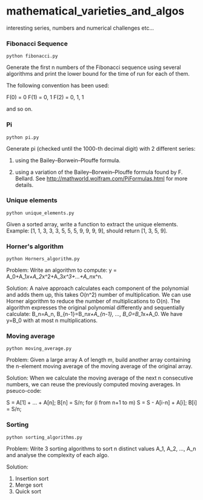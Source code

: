 # mathematical_varieties_and_algos
interesting series, numbers and numerical challenges etc...

### Fibonacci Sequence

`python fibonacci.py`

Generate the first n numbers of the Fibonacci sequence using several algorithms and print the lower bound for the time of run for each of them.

The following convention has been used:

F(0) = 0
F(1) = 0, 1
F(2) = 0, 1, 1 

and so on.

### Pi

`python pi.py`

Generate pi (checked until the 1000-th decimal digit) with 2 different series:

1) using the Bailey–Borwein–Plouffe formula.
       
2) using a variation of the Bailey–Borwein–Plouffe formula found by F. Bellard.
   See http://mathworld.wolfram.com/PiFormulas.html for more details.
  
### Unique elements 

`python unique_elements.py`

Given a sorted array, write a function to extract the unique elements. 
Example: [1, 1, 3, 3, 3, 5, 5, 5, 9, 9, 9, 9], should return [1, 3, 5, 9].

### Horner's algorithm

`python Horners_algorithm.py`

Problem: Write an algorithm to compute: y = A_0+A_1*x+A_2*x^2+A_3*x^3+...+A_n*x^n.

Solution: A naive approach calculates each component of the polynomial and adds them up, this takes O(n^2) number of multiplication. We can use Horner algorithm to reduce the number of multiplications to O(n). The algorithm expresses the original polynomial differently and sequentially calculate: B_n=A_n, B_{n-1}=B_n*x+A_{n-1}, ..., B_0=B_1*x+A_0. We have y=B_0 with at most n multiplications.

### Moving average

`python moving_average.py`

Problem: Given a large array A of length m, build another array containing the n-element moving average of the moving average of the original array.

Solution: When we calculate the moving average of the next n consecutive numbers, we can reuse the previously computed moving averages. In pseuco-code:

S = A[1] + ... + A[n]; 
B[n] = S/n;
for (i from n+1 to m)
       S = S - A[i-n] + A[i]; 
       B[i] = S/n;

### Sorting

`python sorting_algorithms.py`

Problem: Write 3 sorting algorithms to sort n distinct values A_1, A_2, ..., A_n and analyse the complexity of each algo.

Solution:

1) Insertion sort
2) Merge sort
3) Quick sort






